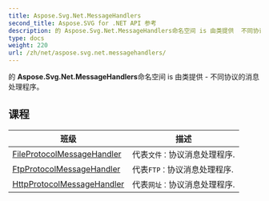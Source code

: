 ```yaml
---
title: Aspose.Svg.Net.MessageHandlers
second_title: Aspose.SVG for .NET API 参考
description: 的 Aspose.Svg.Net.MessageHandlers命名空间 is 由类提供  不同协议的消息处理程序
type: docs
weight: 220
url: /zh/net/aspose.svg.net.messagehandlers/
---
```

的 **Aspose.Svg.Net.MessageHandlers**命名空间 is 由类提供 - 不同协议的消息处理程序。

## 课程

| 班级 | 描述 |
| --- | --- |
| [FileProtocolMessageHandler](./fileprotocolmessagehandler/) | 代表`文件：`协议消息处理程序. |
| [FtpProtocolMessageHandler](./ftpprotocolmessagehandler/) | 代表`FTP：`协议消息处理程序. |
| [HttpProtocolMessageHandler](./httpprotocolmessagehandler/) | 代表`网址：`协议消息处理程序. |



